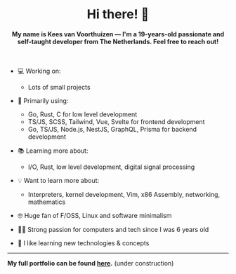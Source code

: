 <h1 align="center">Hi there! 👋</h1>
<h4 align="center">My name is Kees van Voorthuizen — I'm a 19-years-old passionate and self-taught developer from The Netherlands. Feel free to reach out!</h4>

<br>

- 💻 Working on:

  - Lots of small projects

- 🔭 Primarily using:

  - Go, Rust, C for low level development
  - TS/JS, SCSS, Tailwind, Vue, Svelte for frontend development
  - Go, TS/JS, Node.js, NestJS, GraphQL, Prisma for backend development

- 📚 Learning more about:

  - I/O, Rust, low level development, digital signal processing

- 💡 Want to learn more about:

  - Interpreters, kernel development, Vim, x86 Assembly, networking, mathematics

- 🤓 Huge fan of F/OSS, Linux and software minimalism

- 👨‍💻 Strong passion for computers and tech since I was 6 years old

- 📖 I like learning new technologies & concepts

---

**My full portfolio can be found [here](https://keesvv.nl).** (under construction)
